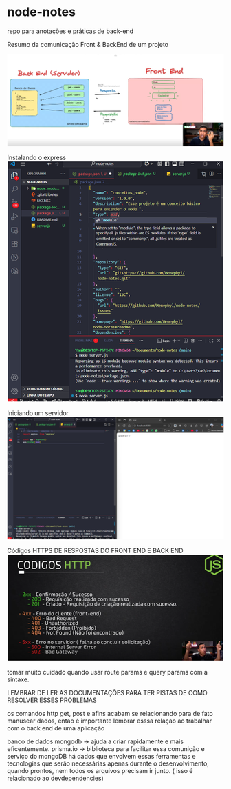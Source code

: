 # node-notes
repo para anotações e práticas de back-end 

Resumo da comunicação Front & BackEnd  de um projeto 

![front-back-end](<Captura de tela 2025-09-16 152414.png>)

Instalando o express
![alt text](<Captura de tela 2025-09-16 173854.png>)

Iniciando um servidor 
![localhost:3000](<Captura de tela 2025-09-16 174659.png>)

Códigos HTTPS DE RESPOSTAS DO FRONT END E BACK END 
![RESPOSTAS HTTP](image.png)


tomar muito cuidado quando usar route params e query params com a sintaxe.  

LEMBRAR DE LER AS DOCUMENTAÇÕES PARA TER PISTAS DE COMO RESOLVER ESSES PROBLEMAS 

os comandos http get, post e afins acabam se relacionando para de fato manusear dados, entao é importante lembrar esssa relaçao ao trabalhar com o back end de uma aplicação

banco de dados mongodb -> ajuda a criar rapidamente e mais eficentemente.
prisma.io -> biblioteca para facilitar essa comunição e serviço do mongoDB
há dados que envolvem essas ferramentas e tecnologias que serão necessárias apenas durante o desenvolvimento, quando prontos, nem todos os arquivos precisam ir junto. ( isso é relacionado ao devdependencies)

